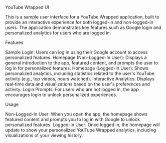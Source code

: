 YouTube Wrapped UI

This is a sample user interface for a YouTube Wrapped application, built to provide an interactive experience for both logged-in and non-logged-in users. The application demonstrates key features such as Google login and personalized analytics for users who are logged in.

Features

Sample Login: Users can log in using their Google account to access personalized features.
Homepage (Non-Logged-In User): Displays a general introduction to the app, featured content, and prompts the user to log in for personalized features.
Homepage (Logged-In User): Shows personalized analytics, including statistics related to the user's YouTube activity (e.g., top videos, hours watched).
Interactive Analytics: Displays real-time data and visualizations based on the user's preferences and activity.
Login Prompts: For users who are not logged in, the app encourages login to unlock personalized experiences.

Usage

Non-Logged-In User: When you open the app, the homepage shows featured content and prompts you to log in with Google to unlock personalized features.
Logged-In User: Once logged in, the homepage will update to show your personalized YouTube Wrapped analytics, including visualizations of your viewing history.
